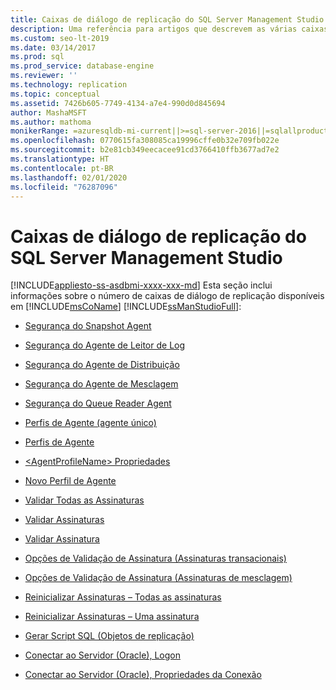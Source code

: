 ```yaml
---
title: Caixas de diálogo de replicação do SQL Server Management Studio
description: Uma referência para artigos que descrevem as várias caixas de diálogo para replicação no SQL Server Management Studio.
ms.custom: seo-lt-2019
ms.date: 03/14/2017
ms.prod: sql
ms.prod_service: database-engine
ms.reviewer: ''
ms.technology: replication
ms.topic: conceptual
ms.assetid: 7426b605-7749-4134-a7e4-990d0d845694
author: MashaMSFT
ms.author: mathoma
monikerRange: =azuresqldb-mi-current||>=sql-server-2016||=sqlallproducts-allversions
ms.openlocfilehash: 0770615fa308085ca19996cffe0b32e709fb022e
ms.sourcegitcommit: b2e81cb349eecacee91cd3766410ffb3677ad7e2
ms.translationtype: HT
ms.contentlocale: pt-BR
ms.lasthandoff: 02/01/2020
ms.locfileid: "76287096"
---
```

# <a name="sql-server-management-studio-replication-dialog-boxes"></a>Caixas de diálogo de replicação do SQL Server Management Studio
[!INCLUDE[appliesto-ss-asdbmi-xxxx-xxx-md](../../includes/appliesto-ss-asdbmi-xxxx-xxx-md.md)]
  Esta seção inclui informações sobre o número de caixas de diálogo de replicação disponíveis em [!INCLUDE[msCoName](../../includes/msconame-md.md)] [!INCLUDE[ssManStudioFull](../../includes/ssmanstudiofull-md.md)]:  
  
-   [Segurança do Snapshot Agent](../../relational-databases/replication/snapshot-agent-security.md)  
  
-   [Segurança do Agente de Leitor de Log](../../relational-databases/replication/log-reader-agent-security.md)  
  
-   [Segurança do Agente de Distribuição](../../relational-databases/replication/distribution-agent-security.md)  
  
-   [Segurança do Agente de Mesclagem](../../relational-databases/replication/merge-agent-security.md)  
  
-   [Segurança do Queue Reader Agent](../../relational-databases/replication/queue-reader-agent-security.md)  
  
-   [Perfis de Agente &#40;agente único&#41;](../../relational-databases/replication/agent-profiles-single-agent.md)  
  
-   [Perfis de Agente](../../relational-databases/replication/agent-profiles.md)  
  
-   [&#60;AgentProfileName&#62; Propriedades](../../relational-databases/replication/agentprofilename-properties.md)  
  
-   [Novo Perfil de Agente](../../relational-databases/replication/new-agent-profile.md)  
  
-   [Validar Todas as Assinaturas](../../relational-databases/replication/validate-all-subscriptions.md)  
  
-   [Validar Assinaturas](../../relational-databases/replication/validate-subscriptions.md)  
  
-   [Validar Assinatura](../../relational-databases/replication/validate-subscription.md)  
  
-   [Opções de Validação de Assinatura &#40;Assinaturas transacionais&#41;](../../relational-databases/replication/subscription-validation-options-transactional-subscriptions.md)  
  
-   [Opções de Validação de Assinatura &#40;Assinaturas de mesclagem&#41;](../../relational-databases/replication/subscription-validation-options-merge-subscriptions.md)  
  
-   [Reinicializar Assinaturas – Todas as assinaturas](../../relational-databases/replication/reinitialize-subscription-s-all-subscriptions.md)  
  
-   [Reinicializar Assinaturas – Uma assinatura](../../relational-databases/replication/reinitialize-subscription-s-one-subscription.md)  
  
-   [Gerar Script SQL &#40;Objetos de replicação&#41;](../../relational-databases/replication/generate-sql-script-replication-objects.md)  
  
-   [Conectar ao Servidor &#40;Oracle&#41;, Logon](../../relational-databases/replication/connect-to-server-oracle-login.md)  
  
-   [Conectar ao Servidor &#40;Oracle&#41;, Propriedades da Conexão](../../relational-databases/replication/connect-to-server-oracle-connection-properties.md)  
  
  
